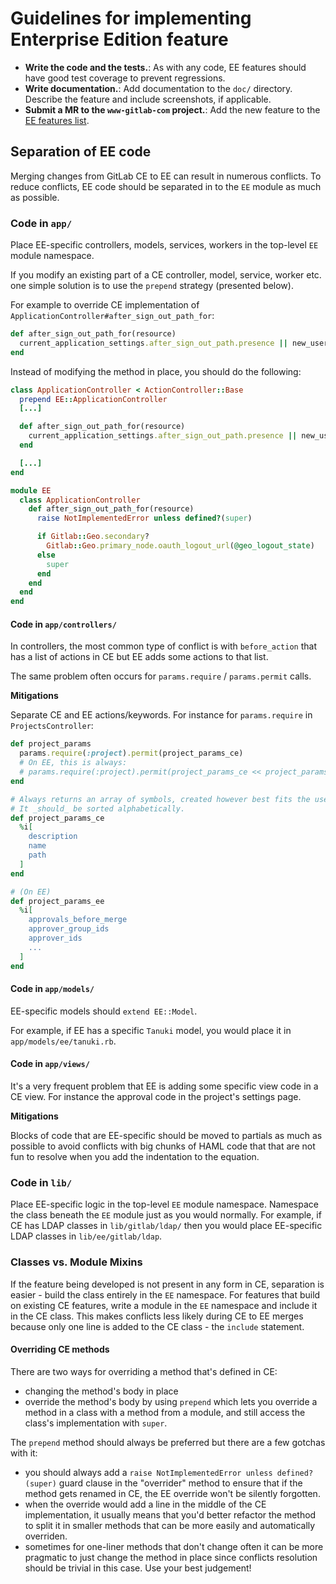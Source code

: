 # Guidelines for implementing Enterprise Edition feature

- **Write the code and the tests.**: As with any code, EE features should have
  good test coverage to prevent regressions.
- **Write documentation.**: Add documentation to the `doc/` directory. Describe
  the feature and include screenshots, if applicable.
- **Submit a MR to the `www-gitlab-com` project.**: Add the new feature to the
  [EE features list][ee-features-list].

## Separation of EE code

Merging changes from GitLab CE to EE can result in numerous conflicts.
To reduce conflicts, EE code should be separated in to the `EE` module
as much as possible.

### Code in `app/`

Place EE-specific controllers, models, services, workers in the top-level
`EE` module namespace.

If you modify an existing part of a CE controller, model, service, worker etc.
one simple solution is to use the `prepend` strategy (presented below).

For example to override CE implementation of
`ApplicationController#after_sign_out_path_for`:

```ruby
def after_sign_out_path_for(resource)
  current_application_settings.after_sign_out_path.presence || new_user_session_path
end
```

Instead of modifying the method in place, you should do the following:

```ruby
class ApplicationController < ActionController::Base
  prepend EE::ApplicationController
  [...]

  def after_sign_out_path_for(resource)
    current_application_settings.after_sign_out_path.presence || new_user_session_path
  end

  [...]
end

module EE
  class ApplicationController    
    def after_sign_out_path_for(resource)
      raise NotImplementedError unless defined?(super)

      if Gitlab::Geo.secondary?
        Gitlab::Geo.primary_node.oauth_logout_url(@geo_logout_state)
      else
        super
      end
    end
  end
end
```

#### Code in `app/controllers/`

In controllers, the most common type of conflict is with `before_action` that
has a list of actions in CE but EE adds some actions to that list.

The same problem often occurs for `params.require` / `params.permit` calls.

**Mitigations**

Separate CE and EE actions/keywords. For instance for `params.require` in
`ProjectsController`:

```ruby
def project_params
  params.require(:project).permit(project_params_ce)
  # On EE, this is always:
  # params.require(:project).permit(project_params_ce << project_params_ee)
end

# Always returns an array of symbols, created however best fits the use case.
# It _should_ be sorted alphabetically.
def project_params_ce
  %i[
    description
    name
    path
  ]
end

# (On EE)
def project_params_ee
  %i[
    approvals_before_merge
    approver_group_ids
    approver_ids
    ...
  ]
end
```

#### Code in `app/models/`

EE-specific models should `extend EE::Model`.

For example, if EE has a specific `Tanuki` model, you would
place it in `app/models/ee/tanuki.rb`.

#### Code in `app/views/`

It's a very frequent problem that EE is adding some specific view code in a CE
view. For instance the approval code in the project's settings page.

**Mitigations**

Blocks of code that are EE-specific should be moved to partials as much as
possible to avoid conflicts with big chunks of HAML code that that are not
fun to resolve when you add the indentation to the equation.

### Code in `lib/`

Place EE-specific logic in the top-level `EE` module namespace. Namespace the
class beneath the `EE` module just as you would normally. For example, if CE
has LDAP classes in `lib/gitlab/ldap/` then you would place EE-specific LDAP
classes in `lib/ee/gitlab/ldap`.

### Classes vs. Module Mixins

If the feature being developed is not present in any form in CE, separation is
easier - build the class entirely in the `EE` namespace. For features that build
on existing CE features, write a module in the `EE` namespace and include it
in the CE class. This makes conflicts less likely during CE to EE merges
because only one line is added to the CE class - the `include` statement.

#### Overriding CE methods

There are two ways for overriding a method that's defined in CE:

- changing the method's body in place
- override the method's body by using `prepend` which lets you override a
  method in a class with a method from a module, and still access the class's
  implementation with `super`.

The `prepend` method should always be preferred but there are a few gotchas with it:

- you should always add a `raise NotImplementedError unless defined?(super)`
  guard clause in the "overrider" method to ensure that if the method gets renamed in CE, the EE override won't be silently forgotten.
- when the override would add a line in the middle of the CE implementation,
  it usually means that you'd better refactor the method to split it in
  smaller methods that can be more easily and automatically overriden.
- sometimes for one-liner methods that don't change often it can be more
  pragmatic to just change the method in place since conflicts resolution
  should be trivial in this case. Use your best judgement!

[ee-features-list]: https://gitlab.com/gitlab-com/www-gitlab-com/blob/master/data/features.yml
